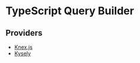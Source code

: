 # TypeScript Query Builder

## Providers

- [Knex.js](https://github.com/knex/knex)
- [Kysely](https://github.com/kysely-org/kysely)

<!--
https://github.com/jawj/zapatos
-->
